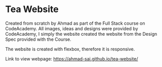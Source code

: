 # Tea Website

Created from scratch by Ahmad as part of the Full Stack course on CodeAcademy. All images, ideas and designs were provided by CodeAcademy, I simply the website created the website from the Design Spec provided with the Course.

The website is created with flexbox, therefore it is responsive.

Link to view webpage: https://ahmad-sai.github.io/tea-website/

